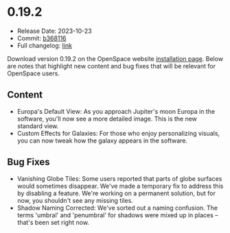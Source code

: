 # 0.19.2
  - Release Date: 2023-10-23
  - Commit: [ b368116](https://github.com/OpenSpace/OpenSpace/commit/b3681167a3b95d49ac7aa7d06b07cbd88c687e9a)
  - Full changelog: [link](https://github.com/OpenSpace/OpenSpace/releases/tag/releases%2Fv0.19.2)

Download version 0.19.2 on the OpenSpace website [installation page](https://openspaceproject.com/version-0192). Below are notes that highlight new content and bug fixes that will be relevant for OpenSpace users.

## Content
  - Europa's Default View: As you approach Jupiter's moon Europa in the software, you'll now see a more detailed image. This is the new standard view.
  - Custom Effects for Galaxies: For those who enjoy personalizing visuals, you can now tweak how the galaxy appears in the software.

## Bug Fixes
  - Vanishing Globe Tiles: Some users reported that parts of globe surfaces would sometimes disappear. We've made a temporary fix to address this by disabling a feature. We're working on a permanent solution, but for now, you shouldn't see any missing tiles.
  - Shadow Naming Corrected: We've sorted out a naming confusion. The terms 'umbral' and 'penumbral' for shadows were mixed up in places – that's been set right now.
